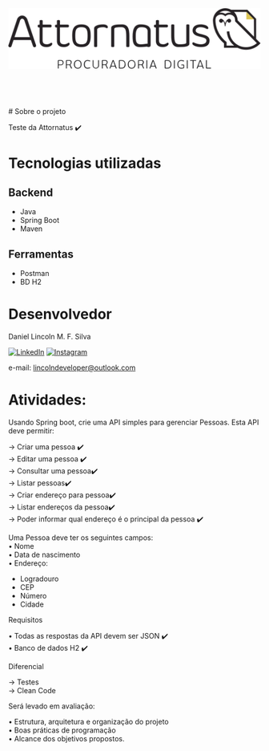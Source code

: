 <header>
<img src="https://raw.githubusercontent.com/danicoln/assets/148e576b18fc884ed91ab0deedfad1347af30df5/attornatus.svg" alt="Logo Attornatus">
</header>

<br>
# Sobre o projeto

Teste da Attornatus ✔️

# Tecnologias utilizadas
## Backend
- Java
- Spring Boot
- Maven

## Ferramentas
- Postman
- BD H2

# Desenvolvedor

Daniel Lincoln M. F. Silva

[![LinkedIn](https://img.shields.io/badge/LinkedIn-0077B5?style=for-the-badge&logo=linkedin&logoColor=white)](https://www.linkedin.com/in/daniellincolndev/)
[![Instagram](https://img.shields.io/badge/Instagram-E4405F?style=for-the-badge&logo=instagram&logoColor=white)](https://www.instagram.com/lincolndeveloper/)

e-mail: lincolndeveloper@outlook.com



# Atividades:

Usando Spring boot, crie uma API simples para gerenciar Pessoas. Esta API deve permitir:

-> Criar uma pessoa ✔️</br>
-> Editar uma pessoa ✔️</br>
-> Consultar uma pessoa✔️</br>
-> Listar pessoas✔️</br>
-> Criar endereço para pessoa✔️</br>
-> Listar endereços da pessoa✔️ </br>
-> Poder informar qual endereço é o principal da pessoa ✔️</br> 

Uma Pessoa deve ter os seguintes campos:  
•	Nome</br>
•	Data de nascimento</br>
•	Endereço:</br>
 -	Logradouro
 -  CEP
 -  Número
 -  Cidade

Requisitos  

•	Todas as respostas da API devem ser JSON  ✔️<br>
•	Banco de dados H2 ✔️<br>

Diferencial

-> Testes</br>
-> Clean Code</br>
 
Será levado em avaliação:

•	Estrutura, arquitetura e organização do projeto  </br>
•	Boas práticas de programação  </br>
•	Alcance dos objetivos propostos.</br>


